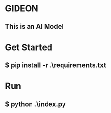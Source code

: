 # GIDEON
## This is an AI Model

# Get Started
## $ pip install -r .\requirements.txt

# Run
## $ python .\index.py
